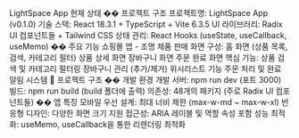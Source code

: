 LightSpace App 현재 상태
��️ 프로젝트 구조
프로젝트명: LightSpace App (v0.1.0)
기술 스택: React 18.3.1 + TypeScript + Vite 6.3.5
UI 라이브러리: Radix UI 컴포넌트들 + Tailwind CSS
상태 관리: React Hooks (useState, useCallback, useMemo)
�� 주요 기능
쇼핑몰 앱 - 조명 제품 판매
화면 구성:
홈 화면 (상품 목록, 검색, 카테고리 필터)
상품 상세 화면
장바구니 화면
주문 완료 화면
핵심 기능:
상품 검색 및 카테고리 필터링
장바구니 관리 (추가/제거)
위시리스트 기능
주문 처리 및 완료
알림 시스템
📁 프로젝트 구조
�� 개발 환경
개발 서버: npm run dev (포트 3000)
빌드: npm run build (build 폴더에 출력)
의존성: 48개의 패키지 (주로 Radix UI 컴포넌트들)
�� 앱 특징
모바일 우선 설계: 최대 너비 제한 (max-w-md ~ max-w-xl)
반응형 디자인: 다양한 화면 크기 지원
접근성: ARIA 레이블 및 역할 속성 포함
성능 최적화: useMemo, useCallback을 통한 리렌더링 최적화

